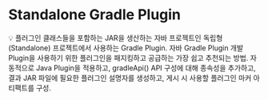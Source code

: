 # Standalone Gradle Plugin

<aside>
💡 플러그인 클래스들을 포함하는 JAR을 생산하는 자바 프로젝트인 독립형(Standalone) 프로젝트에서 사용하는 Gradle Plugin.
자바 Gradle Plugin 개발 Plugin을 사용하기 위한 플러그인을 패지킹하고 공급하는 가장 쉽고 추천되는 방법.
자동적으로 Java Plugin을 적용하고, gradleApi() API 구성에 대해 종속성을 추가하고, 결과 JAR 파일에 필요한 플러그인 설명자를 생성하고, 게시 시 사용할 플러그인 마커 아티팩트를 구성.

</aside>
